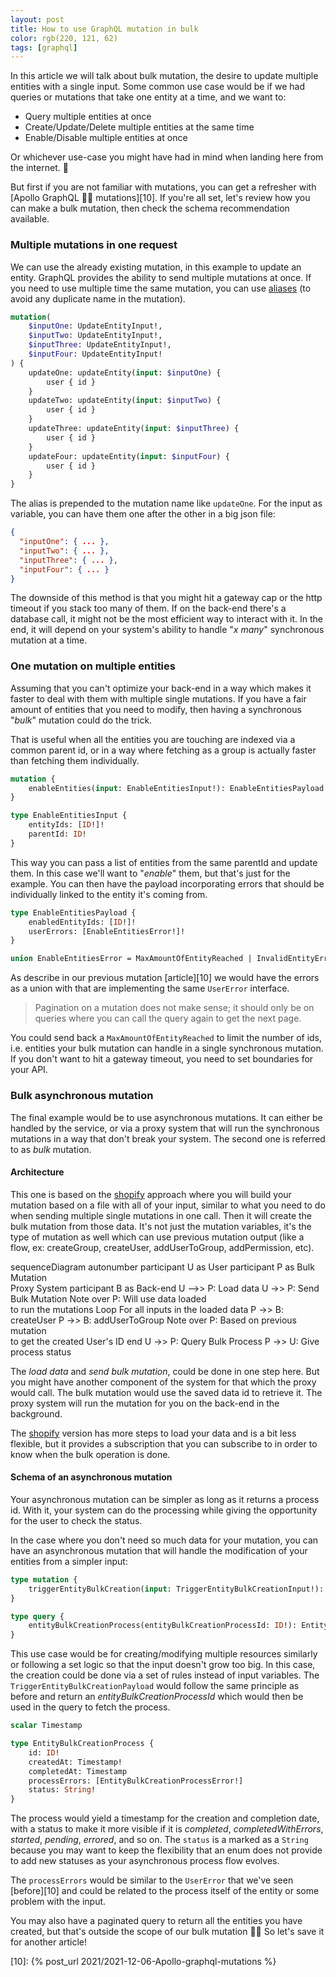 ```yaml
---
layout: post 
title: How to use GraphQL mutation in bulk 
color: rgb(220, 121, 62)
tags: [graphql]
---
```


In this article we will talk about bulk mutation, the desire to update multiple entities with a single input. 
Some common use case would be if we had queries or mutations that take one entity at a time, and we want to:
- Query multiple entities at once
- Create/Update/Delete multiple entities at the same time
- Enable/Disable multiple entities at once

Or whichever use-case you might have had in mind when landing here from the internet. 🌈

But first if you are not familiar with mutations, you can get a refresher with [Apollo GraphQL 👩‍🚀 mutations][10].
If you're all set, let's review how you can make a bulk mutation, then check the schema recommendation available.

### Multiple mutations in one request

We can use the already existing mutation, in this example to update an entity.
GraphQL provides the ability to send multiple mutations at once. If you need to use multiple time the same
mutation, you can use [aliases][1] (to avoid any duplicate name in the mutation).

```graphql
mutation(
    $inputOne: UpdateEntityInput!,
    $inputTwo: UpdateEntityInput!,
    $inputThree: UpdateEntityInput!,
    $inputFour: UpdateEntityInput!
) {
    updateOne: updateEntity(input: $inputOne) {
        user { id }
    }
    updateTwo: updateEntity(input: $inputTwo) {
        user { id }
    }
    updateThree: updateEntity(input: $inputThree) {
        user { id }
    }
    updateFour: updateEntity(input: $inputFour) {
        user { id }
    }
}
```

The alias is prepended to the mutation name like `updateOne`. For the input as variable, you can have them one after the other
in a big json file:

```json
{
  "inputOne": { ... },
  "inputTwo": { ... },
  "inputThree": { ... },
  "inputFour": { ... }
}
```

The downside of this method is that you might hit a gateway cap or the http timeout if you stack too many of them.
If on the back-end there's a database call, it might not be the most efficient way to interact with it.
In the end, it will depend on your system's ability to handle "_x many_" synchronous mutation at a time.

### One mutation on multiple entities

Assuming that you can't optimize your back-end in a way which makes it faster to deal with them with multiple single 
mutations.
If you have a fair amount of entities that you need to modify, 
then having a synchronous "_bulk_" mutation could do the trick.

That is useful when all the entities you are touching are indexed via a common parent id, 
or in a way where fetching as a group is actually faster than fetching them individually.

```graphql
mutation {
    enableEntities(input: EnableEntitiesInput!): EnableEntitiesPayload!
}

type EnableEntitiesInput {
    entityIds: [ID!]!
    parentId: ID!
}
```

This way you can pass a list of entities from the same parentId and update them. 
In this case we'll want to "_enable_" them, but that's just for the example.
You can then have the payload incorporating errors that should be individually linked to the entity it's coming from.

```graphql
type EnableEntitiesPayload {
    enabledEntityIds: [ID!]!
    userErrors: [EnableEntitiesError!]!
}

union EnableEntitiesError = MaxAmountOfEntityReached | InvalidEntityError | EnableEntityError
```

As describe in our previous mutation [article][10] we would have the errors as a union with that are implementing the same
`UserError` interface.

> Pagination on a mutation does not make sense; it should only be on queries where you can call the query again to get
> the next page.

You could send back a `MaxAmountOfEntityReached` to limit the number of ids, i.e. entities your bulk mutation can handle
in a single synchronous mutation. 
If you don't want to hit a gateway timeout, you need to set boundaries for your API.

### Bulk asynchronous mutation

The final example would be to use asynchronous mutations. It can either be handled by the service, or via a proxy 
system that will run the synchronous mutations in a way that don't break your system.
The second one is referred to as _bulk_ mutation.

#### Architecture

This one is based on the [shopify][2] approach where you will build your mutation based on a file with all of your input,
similar to what you need to do when sending multiple single mutations in one call.
Then it will create the bulk mutation from those data. It's not just the mutation variables, it's the type of mutation as
well which can use previous mutation output (like a flow, ex: createGroup, createUser, addUserToGroup, addPermission, etc).

<div class="mermaid">
sequenceDiagram
  autonumber
  participant U as User
  participant P as Bulk Mutation <br> Proxy System
  participant B as Back-end
  U -->> P: Load data
  U ->> P: Send Bulk Mutation 
  Note over P: Will use data loaded <br> to run the mutations
  Loop For all inputs in the loaded data
    P ->> B: createUser
    P ->> B: addUserToGroup
    Note over P: Based on previous mutation <br> to get the created User's ID
  end
  U ->> P: Query Bulk Process
  P ->> U: Give process status
</div>

The _load data_ and _send bulk mutation_, could be done in one step here. But you might have another component of the system
for that which the proxy would call. The bulk mutation would use the saved data id to retrieve it.
The proxy system will run the mutation for you on the back-end in the background.

The [shopify][2] version has more steps to load your data and is a bit less flexible,
but it provides a subscription that you can subscribe to in order to know when the bulk operation is done.

#### Schema of an asynchronous mutation

Your asynchronous mutation can be simpler as long as it returns a process id. 
With it, your system can do the processing while giving the opportunity for the user to check the status.

In the case where you don't need so much data for your mutation, you can have an asynchronous mutation that 
will handle the modification of your entities from a simpler input:

```graphql
type mutation {
    triggerEntityBulkCreation(input: TriggerEntityBulkCreationInput!): TriggerEntityBulkCreationPayload!
}

type query {
    entityBulkCreationProcess(entityBulkCreationProcessId: ID!): EntityBulkCreationProcess
}
```

This use case would be for creating/modifying multiple resources similarly or following a set logic so that the
input doesn't grow too big. 
In this case, the creation could be done via a set of rules instead of input variables.
The `TriggerEntityBulkCreationPayload` would follow the same principle as before and return an _entityBulkCreationProcessId_
which would then be used in the query to fetch the process.

```graphql
scalar Timestamp

type EntityBulkCreationProcess {
    id: ID!
    createdAt: Timestamp!
    completedAt: Timestamp
    processErrors: [EntityBulkCreationProcessError!]
    status: String!
}
```

The process would yield a timestamp for the creation and completion date, with a status to make it more visible if it is
_completed_, _completedWithErrors_, _started_, _pending_, _errored_, and so on.
The `status` is a marked as a `String` because you may want to keep the flexibility that an enum does not provide to add
new statuses as your asynchronous process flow evolves.

The `processErrors` would be similar to the `UserError` that we've seen [before][10] and could be related to the process 
itself of the entity or some problem with the input.

You may also have a paginated query to return all the entities you have created, but that's outside the scope of our bulk
mutation 🤷‍♀ So let's save it for another article!️

[1]: https://graphql.org/learn/queries/#aliases
[2]: https://shopify.dev/api/usage/bulk-operations/imports
[10]: {% post_url 2021/2021-12-06-Apollo-graphql-mutations %}
